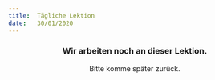 ```yaml
---
title:  Tägliche Lektion
date:   30/01/2020
---
```


### <center>Wir arbeiten noch an dieser Lektion.</center>
<center>Bitte komme später zurück.</center>